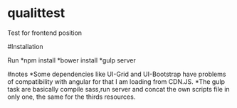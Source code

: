 # qualittest
Test for frontend position

#Installation

Run
*npm install
*bower install
*gulp server 

#notes
*Some dependencies like UI-Grid and UI-Bootstrap have problems of compatibility with angular for that I  am loading from CDN.JS.
*The gulp task are basically compile sass,run server and concat the own scripts file in only one, the same for the thirds resources.
